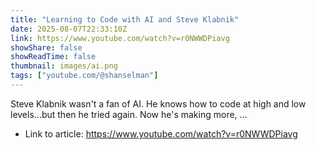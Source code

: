 ```yaml
---
title: "Learning to Code with AI and Steve Klabnik"
date: 2025-08-07T22:33:10Z
link: https://www.youtube.com/watch?v=r0NWWDPiavg
showShare: false
showReadTime: false
thumbnail: images/ai.png
tags: ["youtube.com/@shanselman"]
---
```

Steve Klabnik wasn't a fan of AI. He knows how to code at high and low levels...but then he tried again. Now he's making more, ...

- Link to article: https://www.youtube.com/watch?v=r0NWWDPiavg